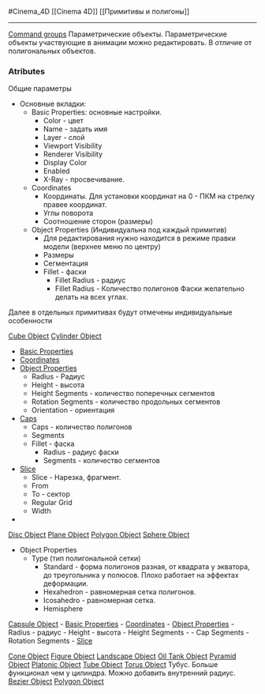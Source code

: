 #Cinema_4D 
[[Cinema 4D]]
[[Примитивы и полигоны]]
_____
[Command groups](https://help.maxon.net/c4d/2023/en-us/Default.htm#html/5179.html?TocPath=Create%2520Menu%257CMesh%257C_____0)
Параметрические объекты.
Параметрические объекты участвующие в анимации можно редактировать. В отличие от полигональных объектов.
### Atributes
Общие параметры
- Основные вкладки:
    - Basic Properties: основные настройки.
	    - Color - цвет
	    - Name - задать имя
	    - Layer - слой
	    - Viewport Visibility
	    - Renderer Visibility
	    - Display Color
	    - Enabled
	    - X-Ray - просвечивание.
    - Coordinates
	    - Координаты. Для установки координат на 0 - ПКМ на стрелку правее координат.
	    - Углы поворота
	    - Соотношение сторон (размеры)
    - Object Properties (Индивидуальна под каждый примитив)
	    - Для редактирования нужно находится в режиме правки модели (верхнее меню по центру)
	    - Размеры
	    - Сегментация
	    - Fillet - фаски
		    - Fillet Radius - радиус
		    - Fillet Radius - Количество полигонов
		    Фаски желательно делать на всех углах.
		    
Далее в отдельных примитивах будут отмечены индивидуальные особенности

[Cube Object](https://help.maxon.net/c4d/2023/en-us/Content/html/OCUBE.html?TocPath=Create%2520Menu%257CMesh%257CCube%2520Object%257C_____0)
[Cylinder Object](https://help.maxon.net/c4d/2023/en-us/Content/html/OCYLINDER.html?TocPath=Create%2520Menu%257CMesh%257CCylinder%2520Object%257C_____0)
- [Basic Properties](https://help.maxon.net/c4d/2023/en-us/Content/html/OCYLINDER-OBASELIST.html?TocPath=Create%2520Menu%257CMesh%257CCylinder%2520Object%257C_____1)
- [Coordinates](https://help.maxon.net/c4d/2023/en-us/Content/html/OCYLINDER-ID_BASEOBJECT_GROUP1.html?TocPath=Create%2520Menu%257CMesh%257CCylinder%2520Object%257C_____2)
- [Object Properties](https://help.maxon.net/c4d/2023/en-us/Content/html/OCYLINDER-ID_OBJECTPROPERTIES.html?TocPath=Create%2520Menu%257CMesh%257CCylinder%2520Object%257C_____3)
	- Radius - Радиус
	- Height - высота
	- Height Segments - количество поперечных сегментов
	- Rotation Segments - количество продольных сегментов
	- Orientation - ориентация
- [Caps](https://help.maxon.net/c4d/2023/en-us/Content/html/OCYLINDER-ID_CYLINDERCAPS.html?TocPath=Create%2520Menu%257CMesh%257CCylinder%2520Object%257C_____4)
	- Caps - количество полигонов
	- Segments
	- Fillet - фаска
		- Radius - радиус фаски
		- Segments - количество сегментов
- [Slice](https://help.maxon.net/c4d/2023/en-us/Content/html/OCYLINDER-ID_SLICE.html?TocPath=Create%2520Menu%257CMesh%257CCylinder%2520Object%257C_____5) 
	- Slice - Нарезка, фрагмент.
	- From
	- To - сектор
	- Regular Grid
	- Width
- 
[Disc Object](https://help.maxon.net/c4d/2023/en-us/Content/html/ODISC.html?TocPath=Create%2520Menu%257CMesh%257CDisc%2520Object%257C_____0)
[Plane Object](https://help.maxon.net/c4d/2023/en-us/Content/html/OPLANE.html?TocPath=Create%2520Menu%257CMesh%257CPlane%2520Object%257C_____0)
[Polygon Object](https://help.maxon.net/c4d/2023/en-us/Content/html/OSINGLEPOLY.html?TocPath=Create%2520Menu%257CMesh%257CPolygon%2520Object%257C_____0)
[Sphere Object](https://help.maxon.net/c4d/2023/en-us/Content/html/OSPHERE.html?TocPath=Create%2520Menu%257CMesh%257CSphere%2520Object%257C_____0)
- Object Properties
	- Type (тип полигональной сетки)
		- Standard - форма полигонов разная, от квадрата у экватора, до треугольника у полюсов. Плохо работает на эффектах деформации.
		- Hexahedron - равномерная сетка полигонов.
		- Icosahedro - равномерная сетка.
		- Hemisphere

[Capsule Object](https://help.maxon.net/c4d/2023/en-us/Content/html/OCAPSULE.html?TocPath=Create%2520Menu%257CMesh%257CCapsule%2520Object%257C_____0)
	-  [Basic Properties](https://help.maxon.net/c4d/2023/en-us/Content/html/OCAPSULE-OBASELIST.html?TocPath=Create%2520Menu%257CMesh%257CCapsule%2520Object%257C_____1)
    - [Coordinates](https://help.maxon.net/c4d/2023/en-us/Content/html/OCAPSULE-ID_BASEOBJECT_GROUP1.html?TocPath=Create%2520Menu%257CMesh%257CCapsule%2520Object%257C_____2)
    - [Object Properties](https://help.maxon.net/c4d/2023/en-us/Content/html/OCAPSULE-ID_OBJECTPROPERTIES.html?TocPath=Create%2520Menu%257CMesh%257CCapsule%2520Object%257C_____3)
	    - Radius - радиус
	    - Height - высота
	    - Height Segments - 
	    - Cap Segments
	    - Rotation Segments
    - [Slice](https://help.maxon.net/c4d/2023/en-us/Content/html/OCAPSULE-ID_SLICE.html?TocPath=Create%2520Menu%257CMesh%257CCapsule%2520Object%257C_____4)

[Cone Object](https://help.maxon.net/c4d/2023/en-us/Content/html/OCONE.html?TocPath=Create%2520Menu%257CMesh%257CCone%2520Object%257C_____0)
[Figure Object](https://help.maxon.net/c4d/2023/en-us/Content/html/OFIGURE.html?TocPath=Create%2520Menu%257CMesh%257CFigure%2520Object%257C_____0)
[Landscape Object](https://help.maxon.net/c4d/2023/en-us/Content/html/OFRACTAL.html?TocPath=Create%2520Menu%257CMesh%257CLandscape%2520Object%257C_____0)
[Oil Tank Object](https://help.maxon.net/c4d/2023/en-us/Content/html/OOILTANK.html?TocPath=Create%2520Menu%257CMesh%257COil%2520Tank%2520Object%257C_____0)
[Pyramid Object](https://help.maxon.net/c4d/2023/en-us/Content/html/OPYRAMID.html?TocPath=Create%2520Menu%257CMesh%257CPyramid%2520Object%257C_____0)
[Platonic Object](https://help.maxon.net/c4d/2023/en-us/Content/html/OPLATONIC.html?TocPath=Create%2520Menu%257CMesh%257CPlatonic%2520Object%257C_____0)
[Tube Object](https://help.maxon.net/c4d/2023/en-us/Content/html/OTUBE.html?TocPath=Create%2520Menu%257CMesh%257CTube%2520Object%257C_____0)
[Torus Object](https://help.maxon.net/c4d/2023/en-us/Content/html/OTORUS.html?TocPath=Create%2520Menu%257CMesh%257CTorus%2520Object%257C_____0) Тубус. Больше функционал чем у цилиндра. Можно добавить внутренний радиус.
[Bezier Object](https://help.maxon.net/c4d/2023/en-us/Content/html/OBEZIER.html?TocPath=Create%2520Menu%257CMesh%257CBezier%2520Object%257C_____0)
[Polygon Object](https://help.maxon.net/c4d/2023/en-us/Content/html/OPOLYGON.html?TocPath=Create%2520Menu%257CMesh%257CPolygon%2520Object%257C_____0)

